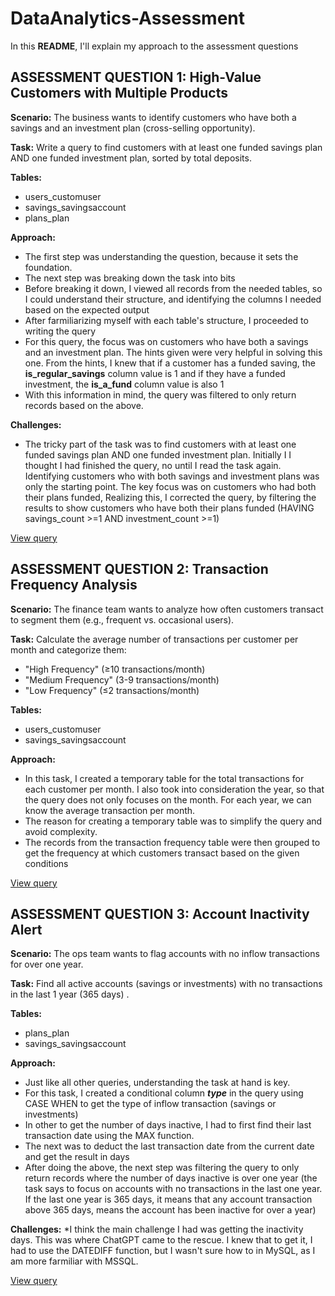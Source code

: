 # DataAnalytics-Assessment

In this **README**, I'll explain my approach to the assessment questions

## ASSESSMENT QUESTION 1: High-Value Customers with Multiple Products
**Scenario:** The business wants to identify customers who have both a savings and an investment plan (cross-selling opportunity).

**Task:** Write a query to find customers with at least one funded savings plan AND one funded investment plan, sorted by total deposits.

**Tables:**
* users_customuser
* savings_savingsaccount
* plans_plan

**Approach:**
* The first step was understanding the question, because it sets the foundation.
* The next step was breaking down the task into bits
* Before breaking it down, I viewed all records from the needed tables, so I could understand their structure, and identifying the columns I needed based on the expected output
* After farmiliarizing myself with each table's structure, I proceeded to writing the query
* For this query, the focus was on customers who have both a savings and an investment plan. The hints given were very helpful in solving this one. From the hints, I knew that if a customer has a funded saving, the **is_regular_savings** column value is 1 and if they have a funded investment, the **is_a_fund** column value is also 1
* With this information in mind, the query was filtered to only return records based on the above.

**Challenges:**
* The tricky part of the task was to find customers with at least one funded savings plan AND one funded investment plan. Initially I I thought I had finished the query, no until I read the task again. Identifying customers who with both savings and investment plans was only the starting point. The key focus was on customers who had both their plans funded, Realizing this, I corrected the query, by filtering the results to show customers who have both their plans funded (HAVING savings_count >=1 AND investment_count >=1)

[View query](https://github.com/SandraAsagade/DataAnalytics-Assessment/blob/main/Assessment_Q1.sql)


## ASSESSMENT QUESTION 2: Transaction Frequency Analysis
**Scenario:** The finance team wants to analyze how often customers transact to segment them (e.g., frequent vs. occasional users).

**Task:** Calculate the average number of transactions per customer per month and categorize them:
* "High Frequency" (≥10 transactions/month)
* "Medium Frequency" (3-9 transactions/month)
* "Low Frequency" (≤2 transactions/month)

**Tables:**
* users_customuser
* savings_savingsaccount

**Approach:**
* In this task, I created a temporary table for the total transactions for each customer per month. I also took into consideration the year, so that the query does not only focuses on the month. For each year, we can know the average transaction per month.
* The reason for creating a temporary table was to simplify the query and avoid complexity.
* The records from the transaction frequency table were then grouped to get the frequency at which customers transact based on the given conditions

[View query](https://github.com/SandraAsagade/DataAnalytics-Assessment/blob/main/Assessment_Q2.sql)

## ASSESSMENT QUESTION 3: Account Inactivity Alert
**Scenario:** The ops team wants to flag accounts with no inflow transactions for over one year.

**Task:** Find all active accounts (savings or investments) with no transactions in the last 1 year (365 days) .

**Tables:**
* plans_plan
* savings_savingsaccount

**Approach:**
* Just like all other queries, understanding the task at hand is key.
* For this task, I created a conditional column ***type*** in the query using CASE WHEN to get the type of inflow transaction (savings or investments)
* In other to get the number of days inactive, I had to first find their last transaction date using the MAX function.
* The next was to deduct the last transaction date from the current date and get the result in days
* After doing the above, the next step was filtering the query to only return records where the number of days inactive is over one year (the task says to focus on accounts with no transactions in the last one year. If the last one year is 365 days, it means that any account transaction above 365 days, means the account has been inactive for over a year)

**Challenges:**
*I think the main challenge I had was getting the inactivity days. This was where ChatGPT came to the rescue. I knew that to get it, I had to use the DATEDIFF function, but I wasn't sure how to in MySQL, as I am more farmiliar with MSSQL.

[View query](https://github.com/SandraAsagade/DataAnalytics-Assessment/blob/main/Assessment_Q3.sql)
